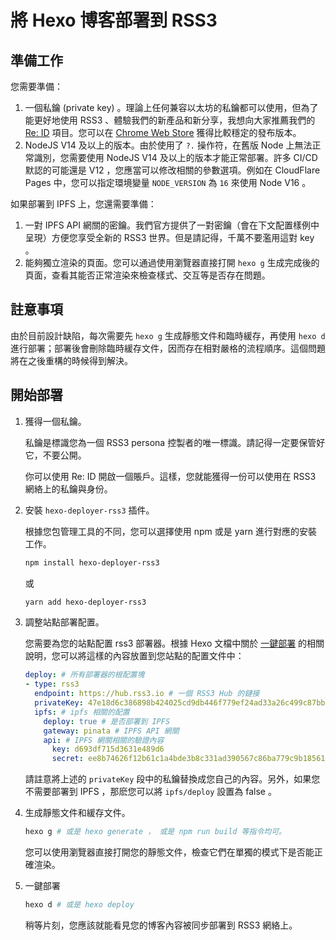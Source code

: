 # 將 Hexo 博客部署到 RSS3

## 準備工作

您需要準備：

1. 一個私鑰 (private key) 。理論上任何兼容以太坊的私鑰都可以使用，但為了能更好地使用 RSS3 、體驗我們的新產品和新分享，我想向大家推薦我們的 [Re: ID](https://github.com/NaturalSelectionLabs/Re-ID) 項目。您可以在 [Chrome Web Store](https://chrome.google.com/webstore/detail/re-id/hcioafpcjhamfeiegnnahpjnmnlilkil) 獲得比較穩定的發布版本。
2. NodeJS V14 及以上的版本。由於使用了 `?.` 操作符，在舊版 Node 上無法正常識別，您需要使用 NodeJS V14 及以上的版本才能正常部署。許多 CI/CD 默認的可能還是 V12 ，您應當可以修改相關的參數選項。例如在 CloudFlare Pages 中，您可以指定環境變量 `NODE_VERSION` 為 `16` 來使用 Node V16 。

如果部署到 IPFS 上，您還需要準備：

1. 一對 IPFS API 網關的密鑰。我們官方提供了一對密鑰（會在下文配置樣例中呈現）方便您享受全新的 RSS3 世界。但是請記得，千萬不要濫用這對 key 。
2. 能夠獨立渲染的頁面。您可以通過使用瀏覽器直接打開 `hexo g` 生成完成後的頁面，查看其能否正常渲染來檢查樣式、交互等是否存在問題。

## 註意事項

由於目前設計缺陷，每次需要先 `hexo g` 生成靜態文件和臨時緩存，再使用 `hexo d` 進行部署；部署後會刪除臨時緩存文件，因而存在相對嚴格的流程順序。這個問題將在之後重構的時候得到解決。

## 開始部署

1. 獲得一個私鑰。

    私鑰是標識您為一個 RSS3 persona 控製者的唯一標識。請記得一定要保管好它，不要公開。

    你可以使用 Re: ID 開啟一個賬戶。這樣，您就能獲得一份可以使用在 RSS3 網絡上的私鑰與身份。

2. 安裝 `hexo-deployer-rss3` 插件。

    根據您包管理工具的不同，您可以選擇使用 npm 或是 yarn 進行對應的安裝工作。

    ```bash
    npm install hexo-deployer-rss3
    ```

    或

    ```bash
    yarn add hexo-deployer-rss3
    ```

3. 調整站點部署配置。

    您需要為您的站點配置 rss3 部署器。根據 Hexo 文檔中關於 [一鍵部署](https://hexo.io/zh-cn/docs/one-command-deployment) 的相關說明，您可以將這樣的內容放置到您站點的配置文件中：

    ```yaml
    deploy: # 所有部署器的根配置塊
    - type: rss3
      endpoint: https://hub.rss3.io # 一個 RSS3 Hub 的鏈接
      privateKey: 47e18d6c386898b424025cd9db446f779ef24ad33a26c499c87bb3d9372540ba # 您的私鑰，64字節。
      ipfs: # ipfs 相關的配置
        deploy: true # 是否部署到 IPFS
        gateway: pinata # IPFS API 網關
        api: # IPFS 網關相關的驗證內容
          key: d693df715d3631e489d6
          secret: ee8b74626f12b61c1a4bde3b8c331ad390567c86ba779c9b18561ee92c1cbff0
    ```

    請註意將上述的 `privateKey` 段中的私鑰替換成您自己的內容。另外，如果您不需要部署到 IPFS ，那麽您可以將 `ipfs/deploy` 設置為 false 。

4. 生成靜態文件和緩存文件。

    ```bash
    hexo g # 或是 hexo generate ， 或是 npm run build 等指令均可。
    ```

    您可以使用瀏覽器直接打開您的靜態文件，檢查它們在單獨的模式下是否能正確渲染。

5. 一鍵部署

    ```bash
    hexo d # 或是 hexo deploy
    ```

    稍等片刻，您應該就能看見您的博客內容被同步部署到 RSS3 網絡上。
